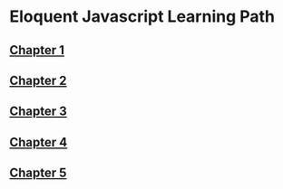 # Eloquent Javascript Learning Path
## [Chapter 1](/chapter1)
## [Chapter 2](/chapter2)
## [Chapter 3](/chapter3)
## [Chapter 4](/chapter4)
## [Chapter 5](/chapter5)